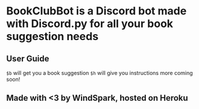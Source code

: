 # BookClubBot is a Discord bot made with Discord.py for all your book suggestion needs

## User Guide

`$b` will get you a book suggestion
`$h` will give you instructions
more coming soon!

## Made with <3 by WindSpark, hosted on Heroku
